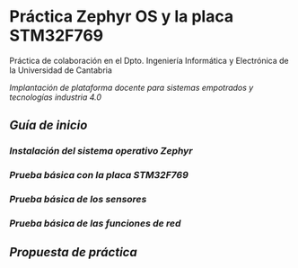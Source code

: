 # Práctica  Zephyr OS y la placa STM32F769

Práctica de colaboración en el Dpto. Ingeniería Informática y Electrónica de la Universidad de Cantabria

<em> Implantación de plataforma docente para sistemas empotrados y tecnologías industria 4.0 <em>

## Guía de inicio
  
### Instalación del sistema operativo Zephyr

### Prueba básica con la placa STM32F769

### Prueba básica de los sensores

### Prueba básica de las funciones de red

## Propuesta de práctica
